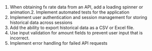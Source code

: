 1. When obtaining fx rate data from an API, add a loading spinner or animation.2. Implement automated tests for the application
2. Implement user authentication and session management for storing historical data across sessions
3. Add the ability to export historical data as a CSV or Excel file.
4. Use input validation for amount fields to prevent user input that is incorrect.
5. Implement error handling for failed API requests
